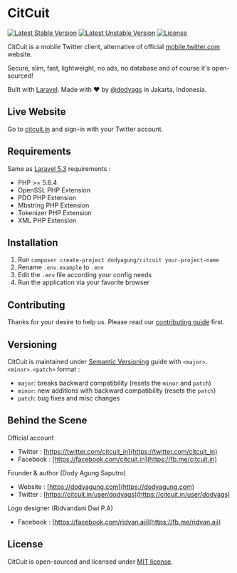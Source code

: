 # CitCuit

[![Latest Stable Version](https://poser.pugx.org/dodyagung/citcuit/v/stable)](https://packagist.org/packages/dodyagung/citcuit)
[![Latest Unstable Version](https://poser.pugx.org/dodyagung/citcuit/v/unstable)](https://packagist.org/packages/dodyagung/citcuit)
[![License](https://poser.pugx.org/dodyagung/citcuit/license)](https://packagist.org/packages/dodyagung/citcuit)

CitCuit is a mobile Twitter client, alternative of official [mobile.twitter.com](https://mobile.twitter.com) website.

Secure, slim, fast, lightweight, no ads, no database and of course it's open-sourced!

Built with [Laravel](https://laravel.com). Made with :heart: by [@dodyags](https://twitter.com/dodyags) in Jakarta, Indonesia.

## Live Website

Go to [citcuit.in](https://citcuit.in) and sign-in with your Twitter account.

## Requirements

Same as [Laravel 5.3](https://laravel.com/docs/5.3#server-requirements) requirements :

* PHP >= 5.6.4
* OpenSSL PHP Extension
* PDO PHP Extension
* Mbstring PHP Extension
* Tokenizer PHP Extension
* XML PHP Extension

## Installation

1. Run `composer create-project dodyagung/citcuit your-project-name`
2. Rename `.env.example` to `.env`
3. Edit the `.env` file according your config needs
4. Run the application via your favorite browser

## Contributing

Thanks for your desire to help us. Please read our [contributing guide](https://github.com/dodyagung/citcuit/blob/develop/CONTRIBUTING.md) first.

## Versioning

CitCuit is maintained under [Semantic Versioning](http://semver.org) guide with `<major>.<minor>.<patch>` format :
* `major`: breaks backward compatibility (resets the `minor` and `patch`)
* `minor`: new additions with backward compatibility (resets the `patch`)
* `patch`: bug fixes and misc changes

## Behind the Scene

Official account
* Twitter : [https://twitter.com/citcuit_in](https://twitter.com/citcuit_in)
* Facebook : [https://facebook.com/citcuit.in](https://fb.me/citcuit.in)

Founder & author (Dody Agung Saputro)
* Website : [https://dodyagung.com](https://dodyagung.com)
* Twitter : [https://citcuit.in/user/dodyags](https://citcuit.in/user/dodyags)

Logo designer (Ridvandani Dwi P.A)
* Facebook : [https://facebook.com/ridvan.aji](https://fb.me/ridvan.aji)

## License

CitCuit is open-sourced and licensed under [MIT license](https://github.com/dodyagung/citcuit/blob/develop/LICENSE.md).
